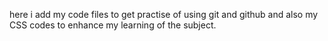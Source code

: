 here i add my code files to get practise of using git and github and also my CSS codes to enhance my learning of the subject.
